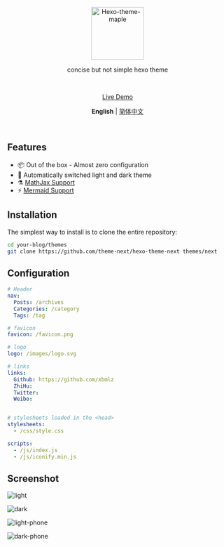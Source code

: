 <p align='center'>
  <img src='https://raw.githubusercontent.com/xbmlz/hexo-theme-maple/main/source/images/logo.svg' alt='Hexo-theme-maple' width='120'/>
</p>

<p align='center'>
concise but not simple hexo theme
</p>

<br>

<p align='center'>
<a href="">Live Demo</a>
</p>

<p align='center'>
<b>English</b> | <a href="https://github.com/xbmlz/maple/blob/main/README.zh-CN.md">简体中文</a>

</p>

<br>

## Features

- 📦 Out of the box - Almost zero configuration
- 🎨 Automatically switched light and dark theme
- ⚗️ [MathJax Support](http://docs.mathjax.org/en/latest/)
- ⚡️ [Mermaid Support](https://mermaid-js.github.io/mermaid)

## Installation

The simplest way to install is to clone the entire repository:

```bash
cd your-blog/themes
git clone https://github.com/theme-next/hexo-theme-next themes/next
```

## Configuration

```yaml
# Header
nav:
  Posts: /archives
  Categories: /category
  Tags: /tag

# favicon
favicon: /favicon.png

# logo
logo: /images/logo.svg

# links
links:
  Github: https://github.com/xbmlz
  ZhiHu:
  Twitter:
  Weibo:


# stylesheets loaded in the <head>
stylesheets:
  - /css/style.css

scripts:
  - /js/index.js
  - /js/iconify.min.js
```
## Screenshot

![light](https://cdn.jsdelivr.net/gh/xbmlz/static@main/img/202207201445682.png)

![dark](https://cdn.jsdelivr.net/gh/xbmlz/static@main/img/202207201449117.png)

![light-phone](https://cdn.jsdelivr.net/gh/xbmlz/static@main/img/202207201456532.png)

![dark-phone](https://cdn.jsdelivr.net/gh/xbmlz/static@main/img/202207201456915.png)

